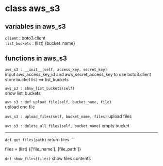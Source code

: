 # class aws\_s3

## variables in aws\_s3  
```client``` : boto3.client</br>
```list_buckets``` : (list) {bucket_name}</br>
  
## functions in aws\_s3
```aws_s3 : __init__(self, access_key, secret_key)```</br>
input aws_access_key_id and aws_secret_access_key to use boto3.client</br>
store bucket list ==> list\_buckets</br>
  

```aws_s3 : show_list_buckets(self)```</br>
show list\_buckets</br>

  
```aws_s3 : def upload_file(self, bucket_name, file)```</br>
upload one file</br>
  
  
```aws_s3 : upload_files(self, bucket_name, files)```
upload files  
 
  
```aws_s3 : delete_all_files(self, bucket_name)```
empty bucket  

-------------------------------------------------------
    
```def get_files(path)```
	return files ```

files = (list) {['file_name'], [file_path']}  
 
  
```def show_files(files)```
show files contents

